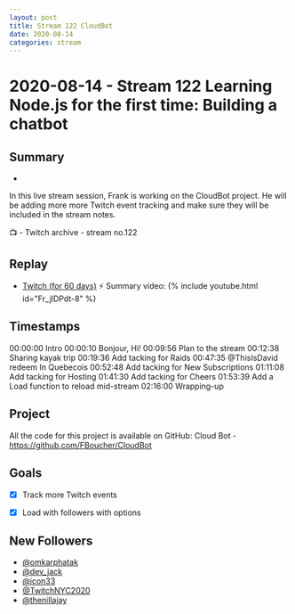 ```yaml
---
layout: post
title: Stream 122 CloudBot
date: 2020-08-14
categories: stream
---
```



# 2020-08-14 - Stream 122 Learning Node.js for the first time: Building a chatbot

## Summary
-

In this live stream session, Frank is working on the CloudBot project. He will be adding more more Twitch event tracking and make sure they will be included in the stream notes. 

📺 - Twitch archive - stream no.122

## Replay


- [Twitch (for 60 days)](https://www.twitch.tv/videos/)
⚡ Summary video:
{% include youtube.html id="Fr_jlDPdt-8" %}
<br/><!--more-->


## Timestamps


00:00:00 Intro
00:00:10 Bonjour, Hi!
00:09:56 Plan to the stream
00:12:38 Sharing kayak trip
00:19:36 Add tacking for Raids
00:47:35 @ThisIsDavid redeem In Quebecois
00:52:48 Add tacking for New Subscriptions
01:11:08 Add tacking for Hosting
01:41:30 Add tacking for Cheers
01:53:39 Add a Load function to reload mid-stream
02:16:00 Wrapping-up

Project
-------

All the code for this project is available on GitHub: Cloud Bot - https://github.com/FBoucher/CloudBot

Goals
-----

- [X] Track more Twitch events
- [X] Load with followers with options


New Followers
-------------

- [@omkarphatak](https://www.twitch.tv/omkarphatak)
- [@dev_jack](https://www.twitch.tv/dev_jack)
- [@icon33](https://www.twitch.tv/icon33)
- [@TwitchNYC2020](https://www.twitch.tv/TwitchNYC2020)
- [@thenillajay](https://www.twitch.tv/thenillajay)



